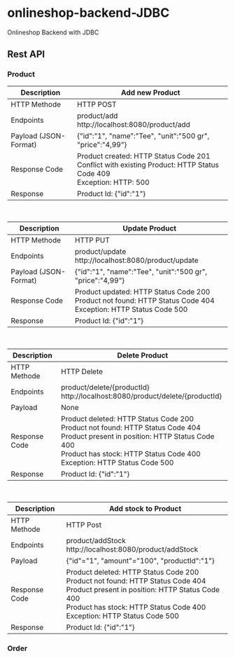 # onlineshop-backend-JDBC
Onlineshop Backend with JDBC


## Rest API

### Product

| Description  | Add new Product                                                                                                           |
| ------------- |---------------------------------------------------------------------------------------------------------------------------|
| HTTP Methode  | HTTP POST                                                                                                                 |
| Endpoints | product/add <br> http://localhost:8080/product/add                                                                        |
| Payload (JSON-Format) | {"id":"1", "name":"Tee", "unit":"500 gr", "price":"4,99"}                                                                 |
| Response Code | Product created: HTTP Status Code 201 <br> Conflict with existing Product: HTTP Status Code 409 <br> Exception: HTTP: 500 |
| Response | Product Id: {"id":"1"}                                                                                                    |

<br>

| Description  | Update Product                                                                                                    |
| ------------- |-------------------------------------------------------------------------------------------------------------------|
| HTTP Methode  | HTTP PUT                                                                                                          |
| Endpoints | product/update <br> http://localhost:8080/product/update                                                          |
| Payload (JSON-Format) | {"id":"1", "name":"Tee", "unit":"500 gr", "price":"4,99"}                                                         |
| Response Code | Product updated: HTTP Status Code 200 <br> Product not found: HTTP Status Code 404 <br> Exception: HTTP Status Code 500 |
| Response | Product Id: {"id":"1"}                                                                                            |

<br>

| Description  | Delete Product                                                                                                                                                                                                            |
| ------------- |---------------------------------------------------------------------------------------------------------------------------------------------------------------------------------------------------------------------------|
| HTTP Methode  | HTTP Delete                                                                                                                                                                                                               |
| Endpoints | product/delete/{productId} <br> http://localhost:8080/product/delete/{productId}                                                                                                                                          |
| Payload  | None                                                                                                                                                                                                                      |
| Response Code | Product deleted: HTTP Status Code 200 <br> Product not found: HTTP Status Code 404 <br> Product present in position: HTTP Status Code 400 <br> Product has stock: HTTP Status Code 400<br>Exception: HTTP Status Code 500 |
| Response | Product Id: {"id":"1"}                                                                                                                                                                                                    |

<br>

| Description   | Add stock to Product                                                                                                                                                                                                     |
|---------------|--------------------------------------------------------------------------------------------------------------------------------------------------------------------------------------------------------------------------|
| HTTP Methode  | HTTP Post                                                                                                                                                                                                                |
| Endpoints     | product/addStock <br> http://localhost:8080/product/addStock                                                                                                                                                             |
| Payload       | {"id"="1", "amount"="100", "productId":"1"}                                                                                                                                                                              |
| Response Code | Product deleted: HTTP Status Code 200 <br> Product not found: HTTP Status Code 404 <br>Product present in position: HTTP Status Code 400 <br> Product has stock: HTTP Status Code 400<br>Exception: HTTP Status Code 500 |
| Response      | Product Id: {"id":"1"}                                                                                                                                                                                                   |




### Order

